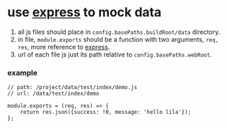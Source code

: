# use [express](https://github.com/expressjs/express) to mock data

1. all js files should place in `config.basePaths.buildRoot/data` directory.
2. in file, `module.exports` should be a function with two arguments, `req, res`, more reference to [express](https://github.com/expressjs/express).
3. url of each file js just its path relative to `config.basePaths.webRoot`.

### example

```
// path: /project/data/test/index/demo.js
// url: /data/test/index/demo

module.exports = (req, res) => {
    return res.json({success: !0, message: 'hello lila'});
};
```

